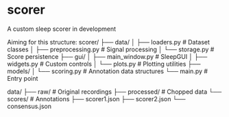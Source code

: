 # scorer
A custom sleep scorer in development

Aiming for this structure:
scorer/
  ├── data/
  │   ├── loaders.py          # Dataset classes
  │   ├── preprocessing.py    # Signal processing
  │   └── storage.py          # Score persistence
  ├── gui/
  │   ├── main_window.py      # SleepGUI
  │   ├── widgets.py          # Custom controls
  │   └── plots.py            # Plotting utilities
  ├── models/
  │   └── scoring.py          # Annotation data structures
  └── main.py                 # Entry point

data/
  ├── raw/              # Original recordings
  ├── processed/        # Chopped data 
  └── scores/           # Annotations
        ├── scorer1.json
        ├── scorer2.json
        └── consensus.json
